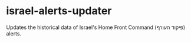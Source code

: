 # israel-alerts-updater
Updates the historical data of Israel's Home Front Command (פיקוד העורף) alerts.
